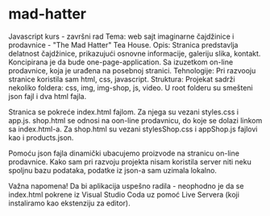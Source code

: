 # mad-hatter
Javascript kurs - završni rad
Tema: web sajt imaginarne čajdžinice i prodavnice - "The Mad Hatter" Tea House.
Opis: Stranica predstavlja delatnost čajdžinice, prikazujući osnovne informacije, galeriju slika, kontakt.
Koncipirana je da bude one-page-application. Sa izuzetkom on-line prodavnice, koja je urađena na posebnoj stranici.
Tehnologije: Pri razvooju stranice koristila sam html, css, javascript.
Struktura: Projekat sadrži nekoliko foldera: css, img, img-shop, js, video. U root folderu su smešteni json fajl i dva html fajla.

Stranica se pokreće index.html fajlom. Za njega su vezani styles.css i app.js.
shop.html se odnosi na oon-line prodavnicu, do koje se dolazi linkom sa index.html-a. Za shop.html su vezani stylesShop.css i appShop.js fajlovi kao i products.json.

Pomoću json fajla dinamički ubacujemo proizvode na stranicu on-line prodavnice. 
Kako sam pri razvoju projekta nisam koristila server niti neku spoljnu bazu podataka, podatke iz json-a sam uzimala lokalno.

Važna napomena!
Da bi aplikacija uspešno radila - neophodno je da se index.html pokrene iz Visual Studio Coda uz pomoć Live Servera (koji instaliramo kao ekstenziju za editor).


